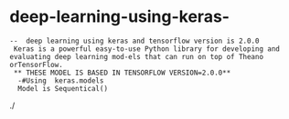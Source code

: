   # deep-learning-using-keras-
    --  deep learning using keras and tensorflow version is 2.0.0
     Keras is a powerful easy-to-use Python library for developing and evaluating deep learning mod-els that can run on top of Theano orTensorFlow.
     ** THESE MODEL IS BASED IN TENSORFLOW VERSION=2.0.0**
      -#Using  keras.models 
      Model is Sequentical()
./

